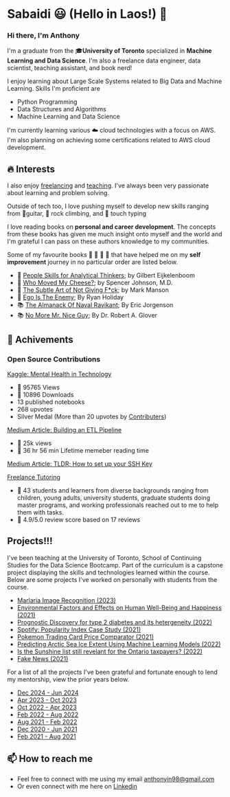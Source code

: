 # Sabaidi 😃 (Hello in Laos!) 👋



### Hi there, I'm Anthony
I'm a graduate from the 🎓**University of Toronto** specialized in **Machine Learning and Data Science**. I'm also a freelance data engineer, data scientist, teaching assistant, and book nerd!

I enjoy learning about Large Scale Systems related to Big Data and Machine Learning. Skills I'm proficient are
* Python Programming
* Data Structures and Algorithms
* Machine Learning and Data Science

I'm currently learning various ☁️ cloud technologies with a focus on AWS. I'm also planning on achieving some certifications related to AWS cloud development.

## 🔥 Interests

I also enjoy [freelancing](https://www.upwork.com/freelancers/~01769f053889fb653a?viewMode=1) and [teaching](https://www.superprof.ca/statistical-machine-learning-and-data-science-student-teaching-computer-science-programming-python.html). I've always been very passionate about learning and problem solving.

Outside of tech too, I love pushing myself to develop new skills ranging from 🎸guitar, 🚀 rock climbing, and 🎹 touch typing

I love reading books on **personal and career development**. The concepts from these books has given me much insight onto myself and the world and I'm grateful I can pass on these authors knowledge to my communities. 

Some of my favourite books 📕 📗 📙 📘 that have helped me on my **self improvement** journey in no particular order are listed below.


* 📘 [People Skills for Analytical Thinkers](https://www.amazon.ca/People-Skills-Analytical-Thinkers-Communication-ebook/dp/B08FGCLDRG); by Gilbert Eijkelenboom
* 📙 [Who Moved My Cheese?](https://www.amazon.ca/Who-Moved-My-Cheese-Mazing/dp/0399144463); by Spencer Johnson, M.D.
* 📗 [The Subtle Art of Not Giving  F*ck](https://www.amazon.ca/Subtle-Art-Not-Giving-Counterintuitive/dp/0062457713); by Mark Manson
* 📕 [Ego Is The Enemy](https://www.amazon.ca/Ego-Enemy-Ryan-Holiday/dp/1591847818); By Ryan Holiday
* 📚 [The Almanack Of Naval Ravikant](https://www.amazon.ca/Almanack-Naval-Ravikant-Wealth-Happiness-ebook/dp/B08FF8MTM6); By Eric Jorgenson
* 📚 [No More Mr. Nice Guy](https://www.amazon.ca/No-More-Mr-Nice-Guy/dp/0762415339); By Dr. Robert A. Glover

## 🌱 Achivements

### Open Source Contributions

[Kaggle: Mental Health in Technology](https://www.kaggle.com/datasets/anth7310/mental-health-in-the-tech-industry)
* 🚀 95765 Views
* 🚀 10896 Downloads
* 13 published notebooks
* 268 upvotes
* Silver Medal (More than 20 upvotes by [Contributers](https://www.kaggle.com/progression))

[Medium Article: Building an ETL Pipeline](https://medium.com/analytics-vidhya/building-a-etl-pipeline-226656a22f6d)
* 🚀 25k views
* 🚀 36 hr 56 min Lifetime memeber reading time

[Medium Article: TLDR; How to set up your SSH Key](https://anthonyin98.medium.com/tldr-how-to-set-up-your-ssh-key-66ef08dfe368)

[Freelance Tutoring](https://www.superprof.ca/statistical-machine-learning-and-data-science-student-teaching-computer-science-programming-python.html)
* 🚀 43 students and learners from diverse backgrounds ranging from children, young adults, university students, graduate students doing master programs, and working professionals reached out to me to help them with tasks.
* 🚀 4.9/5.0 review score based on 17 reviews

## Projects!!!

I've been teaching at the University of Toronto, School of Continuing Studies for the Data Science Bootcamp. Part of the curriculum is a capstone project displaying the skills and technologies learned within the course. Below are some projects I've worked on personally with students from the course.

* [Marlaria Image Recognition (2023)](https://github.com/jnliou/project4)
* [Environmental Factors and Effects on Human Well-Being and Happiness (2021)](https://github.com/SDCoulter/final_project)
* [Prognostic Discovery for type 2 diabetes and its hetergeneity (2022)](https://github.com/Jialin0315/group12/tree/main)
* [Spotify: Popularity Index Case Study (2021)](https://github.com/halmasieh/Spotify_Analysis)
* [Pokemon Trading Card Price Comparator (2021)](https://github.com/benaziziasmae/squirtle_squad/tree/Ian)
* [Predicting Arctic Sea Ice Extent Using Machine Learning Models (2022)](https://github.com/ALIYA2Group/Mod20_Segment_4)
* [Is the Sunshine list still revelant for the Ontario taxpayers? (2022)](https://github.com/Shaza-Safi/Ontario_Sunshine_List)
* [Fake News (2021)](https://github.com/NoraYounes/Fake_News_Detection/tree/main)


For a list of all the projects I've been grateful and fortunate enough to lend my mentorship, view the prior years below.

* [Dec 2024 - Jun 2024](./DavidQuispe)
* [Apr 2023 - Oct 2023](./BharadwajJanarthanan/)
* [Oct 2022 - Apr 2023](./NikunjViramgama/)
* [Feb 2022 - Aug 2022](./HassanAhmad/)
* [Aug 2021 - Feb 2022](./SalHobbi/)
* [Dec 2020 - Jun 2021](./LucasCalestini/)
* [Feb 2021 - Aug 2021](./CathyHa/)



## 📫 How to reach me
* Feel free to connect with me using my email anthonyin98@gmail.com
* Or even connect with me here on [Linkedin](https://www.linkedin.com/in/anthonyinthavong/)



<!--
**anth7310/anth7310** is a ✨ _special_ ✨ repository because its `README.md` (this file) appears on your GitHub profile.

Here are some ideas to get you started:

- 🔭 I’m currently working on ...
- 🌱 I’m currently learning ...
- 👯 I’m looking to collaborate on ...
- 🤔 I’m looking for help with ...
- 💬 Ask me about ...
- 📫 How to reach me: ...
- 😄 Pronouns: ...
- ⚡ Fun fact: ...
-->
